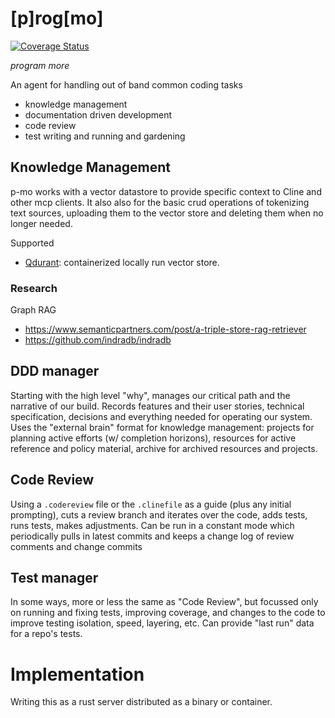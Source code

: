 # [p]rog[mo]

[![Coverage Status](https://codecov.io/gh/yourusername/progmo-mcp-server/branch/main/graph/badge.svg)](https://codecov.io/gh/yourusername/progmo-mcp-server)

_program more_

An agent for handling out of band common coding tasks

- knowledge management
- documentation driven development
- code review
- test writing and running and gardening


## Knowledge Management

p-mo works with a vector datastore to provide specific context to Cline and other mcp clients. It also also for the basic crud operations of tokenizing text sources, uploading them to the vector store and deleting them when no longer needed.

Supported
- [Qdurant](https://github.com/qdrant/qdrant): containerized locally run vector store.

### Research
Graph RAG
- https://www.semanticpartners.com/post/a-triple-store-rag-retriever
- https://github.com/indradb/indradb

## DDD manager

Starting with the high level "why", manages our critical path and the narrative of our build. Records features and their user stories, technical specification, decisions and everything needed for operating our system.  Uses the "external brain" format for knowledge management: projects for planning active efforts (w/ completion horizons), resources for active reference and policy material, archive for archived resources and projects.


## Code Review

Using a `.codereview` file or the `.clinefile` as a guide (plus any initial prompting), cuts a review branch and iterates over the code, adds tests, runs tests, makes adjustments. Can be run in a constant mode which periodically pulls in latest commits and keeps a change log of review comments and change commits

## Test manager

In some ways, more or less the same as "Code Review", but focussed only on running and fixing tests, improving coverage, and changes to the code to improve testing isolation, speed, layering, etc.  Can provide "last run" data for a repo's tests.



# Implementation

Writing this as a rust server distributed as a binary or container.
